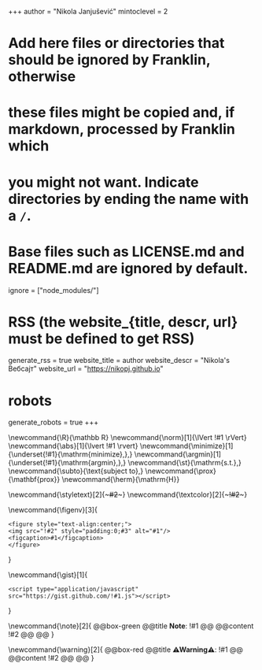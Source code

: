 <!--
Add here global page variables to use throughout your website.
-->
+++
author = "Nikola Janjušević"
mintoclevel = 2

# Add here files or directories that should be ignored by Franklin, otherwise
# these files might be copied and, if markdown, processed by Franklin which
# you might not want. Indicate directories by ending the name with a `/`.
# Base files such as LICENSE.md and README.md are ignored by default.
ignore = ["node_modules/"]

# RSS (the website_{title, descr, url} must be defined to get RSS)
generate_rss = true
website_title = author
website_descr = "Nikola's Вебсајт"
website_url   = "https://nikopj.github.io"

# robots
generate_robots = true
+++

<!--
Add here global latex commands to use throughout your pages.
Use exclamation before Latex argument to avoid insertion of \b, ex. "!#1".
-->
\newcommand{\R}{\mathbb R}
\newcommand{\norm}[1]{\lVert !#1 \rVert}
\newcommand{\abs}[1]{\lvert !#1 \rvert}
\newcommand{\minimize}[1]{\underset{!#1}{\mathrm{minimize}\,}\,}
\newcommand{\argmin}[1]{\underset{!#1}{\mathrm{argmin}\,}\,}
\newcommand{\st}{\mathrm{s.t.}\,}
\newcommand{\subto}{\text{subject to}\,}
\newcommand{\prox}{\mathbf{prox}}
\newcommand{\herm}{\mathrm{H}}

\newcommand{\styletext}[2]{~~~<span style="!#1">#2</span>~~~}
\newcommand{\textcolor}[2]{~~~<span style="color:!#1">!#2</span>~~~}

<!-- caption (optional), src, style (optional) -->
\newcommand{\figenv}[3]{
~~~
<figure style="text-align:center;">
<img src="!#2" style="padding:0;#3" alt="#1"/>
<figcaption>#1</figcaption>
</figure>
~~~
}

<!-- display Github gist from ID number -->
\newcommand{\gist}[1]{
~~~
<script type="application/javascript" src="https://gist.github.com/!#1.js"></script>
~~~
}

<!-- banners -->
\newcommand{\note}[2]{
@@box-green
	@@title
	**Note**: !#1
	@@
	@@content
	!#2
	@@
@@
}

\newcommand{\warning}[2]{
@@box-red
	@@title
	**⚠Warning⚠**: !#1
	@@
	@@content
	!#2
	@@
@@
}
